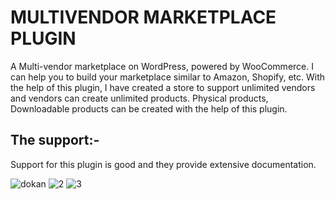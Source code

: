 # MULTIVENDOR MARKETPLACE PLUGIN
 A Multi-vendor marketplace on WordPress, powered by WooCommerce. I can help you to build your marketplace similar to Amazon, Shopify, etc. With the help of this plugin, I have created a store to support unlimited vendors and vendors can create unlimited products.
Physical products,  Downloadable products can be created with the help of this plugin.

## The support:-
Support for this plugin is good and they provide extensive documentation. 


![dokan](https://user-images.githubusercontent.com/79042824/202364895-a4ac933e-d185-4916-ac44-2b6e9f2d1ec4.JPG)
![2](https://user-images.githubusercontent.com/79042824/202364919-70a08e6c-b7d9-4a0b-aad0-bdcaa717c47d.JPG)
![3](https://user-images.githubusercontent.com/79042824/202364958-81c03bac-776a-4b65-9bf3-fc0365da80f6.JPG)
